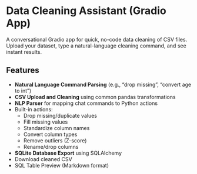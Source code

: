 # Data Cleaning Assistant (Gradio App)

A conversational Gradio app for quick, no-code data cleaning of CSV files.  
Upload your dataset, type a natural-language cleaning command, and see instant results.

## Features

- **Natural Language Command Parsing** (e.g., “drop missing”, “convert age to int”)
- **CSV Upload and Cleaning** using common pandas transformations
- **NLP Parser** for mapping chat commands to Python actions
- Built-in actions:
  - Drop missing/duplicate values
  - Fill missing values
  - Standardize column names
  - Convert column types
  - Remove outliers (Z-score)
  - Rename/drop columns
- **SQLite Database Export** using SQLAlchemy
- Download cleaned CSV
- SQL Table Preview (Markdown format)



